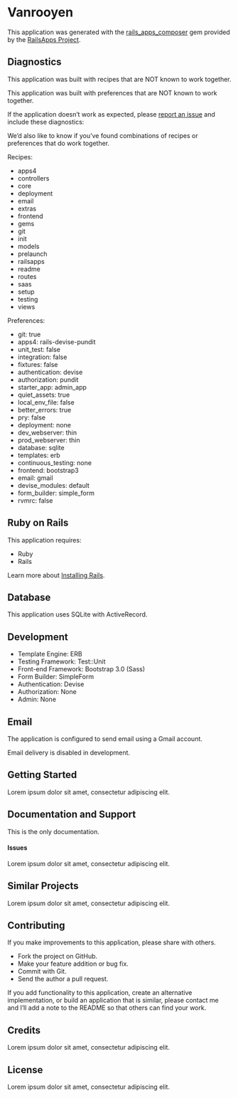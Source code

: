 Vanrooyen
=========

This application was generated with the [rails_apps_composer](https://github.com/RailsApps/rails_apps_composer) gem
provided by the [RailsApps Project](http://railsapps.github.io/).

Diagnostics
-----------

This application was built with recipes that are NOT known to work together.

This application was built with preferences that are NOT known to work
together.

If the application doesn’t work as expected, please [report an issue](https://github.com/RailsApps/rails_apps_composer/issues)
and include these diagnostics:

We’d also like to know if you’ve found combinations of recipes or
preferences that do work together.

Recipes:

* apps4
* controllers
* core
* deployment
* email
* extras
* frontend
* gems
* git
* init
* models
* prelaunch
* railsapps
* readme
* routes
* saas
* setup
* testing
* views

Preferences:

* git: true
* apps4: rails-devise-pundit
* unit_test: false
* integration: false
* fixtures: false
* authentication: devise
* authorization: pundit
* starter_app: admin_app
* quiet_assets: true
* local_env_file: false
* better_errors: true
* pry: false
* deployment: none
* dev_webserver: thin
* prod_webserver: thin
* database: sqlite
* templates: erb
* continuous_testing: none
* frontend: bootstrap3
* email: gmail
* devise_modules: default
* form_builder: simple_form
* rvmrc: false

Ruby on Rails
-------------

This application requires:

-   Ruby
-   Rails

Learn more about [Installing Rails](http://railsapps.github.io/installing-rails.html).

Database
--------

This application uses SQLite with ActiveRecord.

Development
-----------

-   Template Engine: ERB
-   Testing Framework: Test::Unit
-   Front-end Framework: Bootstrap 3.0 (Sass)
-   Form Builder: SimpleForm
-   Authentication: Devise
-   Authorization: None
-   Admin: None

Email
-----

The application is configured to send email using a Gmail account.

Email delivery is disabled in development.

Getting Started
---------------

Lorem ipsum dolor sit amet, consectetur adipiscing elit.

Documentation and Support
-------------------------

This is the only documentation.

#### Issues

Lorem ipsum dolor sit amet, consectetur adipiscing elit.

Similar Projects
----------------

Lorem ipsum dolor sit amet, consectetur adipiscing elit.

Contributing
------------

If you make improvements to this application, please share with others.

-   Fork the project on GitHub.
-   Make your feature addition or bug fix.
-   Commit with Git.
-   Send the author a pull request.

If you add functionality to this application, create an alternative
implementation, or build an application that is similar, please contact
me and I’ll add a note to the README so that others can find your work.

Credits
-------

Lorem ipsum dolor sit amet, consectetur adipiscing elit.

License
-------

Lorem ipsum dolor sit amet, consectetur adipiscing elit.
